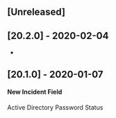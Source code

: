 ## [Unreleased]


## [20.2.0] - 2020-02-04
-

## [20.1.0] - 2020-01-07
#### New Incident Field
Active Directory Password Status